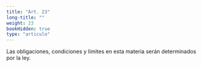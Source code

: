 ```yaml
---
title: "Art. 23"
long-title: ""
weight: 23
bookHidden: true
type: "articulo"
---
```

Las obligaciones, condiciones y límites en esta materia serán determinados por la ley.